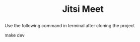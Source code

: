 # <p align="center">Jitsi Meet</p>

Use the following command in terminal after cloning the project

make dev
